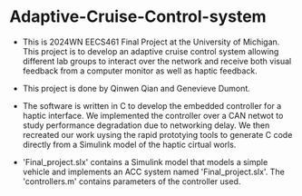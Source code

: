 # Adaptive-Cruise-Control-system
- This is 2024WN EECS461 Final Project at the University of Michigan. This project is to develop an adaptive cruise control system allowing different lab groups to interact over the network and receive both visual feedback from a computer monitor as well as haptic feedback.
- This project is done by Qinwen Qian and Genevieve Dumont.
  
- The software is written in C to develop the embedded controller for a haptic interface. We implemented the controller over a CAN netwot to study performance degradation due to networking delay. We then recreated our work uysing the rapid prototying tools to generate C code directly from a Simulink model of the haptic cirtual worls.

- 'Final_project.slx' contains a Simulink model that models a simple vehicle and implements an ACC system named 'Final_project.slx'. The 'controllers.m' contains parameters of the controller used.
